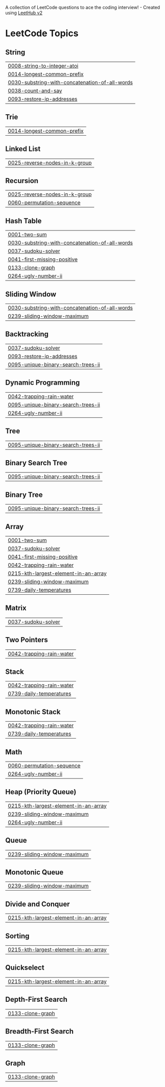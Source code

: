 A collection of LeetCode questions to ace the coding interview! - Created using [LeetHub v2](https://github.com/arunbhardwaj/LeetHub-2.0)
<!---LeetCode Topics Start-->
# LeetCode Topics
## String
|  |
| ------- |
| [0008-string-to-integer-atoi](https://github.com/GJH1203/LeetCode-Solutions/tree/master/0008-string-to-integer-atoi) |
| [0014-longest-common-prefix](https://github.com/GJH1203/LeetCode-Solutions/tree/master/0014-longest-common-prefix) |
| [0030-substring-with-concatenation-of-all-words](https://github.com/GJH1203/LeetCode-Solutions/tree/master/0030-substring-with-concatenation-of-all-words) |
| [0038-count-and-say](https://github.com/GJH1203/LeetCode-Solutions/tree/master/0038-count-and-say) |
| [0093-restore-ip-addresses](https://github.com/GJH1203/LeetCode-Solutions/tree/master/0093-restore-ip-addresses) |
## Trie
|  |
| ------- |
| [0014-longest-common-prefix](https://github.com/GJH1203/LeetCode-Solutions/tree/master/0014-longest-common-prefix) |
## Linked List
|  |
| ------- |
| [0025-reverse-nodes-in-k-group](https://github.com/GJH1203/LeetCode-Solutions/tree/master/0025-reverse-nodes-in-k-group) |
## Recursion
|  |
| ------- |
| [0025-reverse-nodes-in-k-group](https://github.com/GJH1203/LeetCode-Solutions/tree/master/0025-reverse-nodes-in-k-group) |
| [0060-permutation-sequence](https://github.com/GJH1203/LeetCode-Solutions/tree/master/0060-permutation-sequence) |
## Hash Table
|  |
| ------- |
| [0001-two-sum](https://github.com/GJH1203/LeetCode-Solutions/tree/master/0001-two-sum) |
| [0030-substring-with-concatenation-of-all-words](https://github.com/GJH1203/LeetCode-Solutions/tree/master/0030-substring-with-concatenation-of-all-words) |
| [0037-sudoku-solver](https://github.com/GJH1203/LeetCode-Solutions/tree/master/0037-sudoku-solver) |
| [0041-first-missing-positive](https://github.com/GJH1203/LeetCode-Solutions/tree/master/0041-first-missing-positive) |
| [0133-clone-graph](https://github.com/GJH1203/LeetCode-Solutions/tree/master/0133-clone-graph) |
| [0264-ugly-number-ii](https://github.com/GJH1203/LeetCode-Solutions/tree/master/0264-ugly-number-ii) |
## Sliding Window
|  |
| ------- |
| [0030-substring-with-concatenation-of-all-words](https://github.com/GJH1203/LeetCode-Solutions/tree/master/0030-substring-with-concatenation-of-all-words) |
| [0239-sliding-window-maximum](https://github.com/GJH1203/LeetCode-Solutions/tree/master/0239-sliding-window-maximum) |
## Backtracking
|  |
| ------- |
| [0037-sudoku-solver](https://github.com/GJH1203/LeetCode-Solutions/tree/master/0037-sudoku-solver) |
| [0093-restore-ip-addresses](https://github.com/GJH1203/LeetCode-Solutions/tree/master/0093-restore-ip-addresses) |
| [0095-unique-binary-search-trees-ii](https://github.com/GJH1203/LeetCode-Solutions/tree/master/0095-unique-binary-search-trees-ii) |
## Dynamic Programming
|  |
| ------- |
| [0042-trapping-rain-water](https://github.com/GJH1203/LeetCode-Solutions/tree/master/0042-trapping-rain-water) |
| [0095-unique-binary-search-trees-ii](https://github.com/GJH1203/LeetCode-Solutions/tree/master/0095-unique-binary-search-trees-ii) |
| [0264-ugly-number-ii](https://github.com/GJH1203/LeetCode-Solutions/tree/master/0264-ugly-number-ii) |
## Tree
|  |
| ------- |
| [0095-unique-binary-search-trees-ii](https://github.com/GJH1203/LeetCode-Solutions/tree/master/0095-unique-binary-search-trees-ii) |
## Binary Search Tree
|  |
| ------- |
| [0095-unique-binary-search-trees-ii](https://github.com/GJH1203/LeetCode-Solutions/tree/master/0095-unique-binary-search-trees-ii) |
## Binary Tree
|  |
| ------- |
| [0095-unique-binary-search-trees-ii](https://github.com/GJH1203/LeetCode-Solutions/tree/master/0095-unique-binary-search-trees-ii) |
## Array
|  |
| ------- |
| [0001-two-sum](https://github.com/GJH1203/LeetCode-Solutions/tree/master/0001-two-sum) |
| [0037-sudoku-solver](https://github.com/GJH1203/LeetCode-Solutions/tree/master/0037-sudoku-solver) |
| [0041-first-missing-positive](https://github.com/GJH1203/LeetCode-Solutions/tree/master/0041-first-missing-positive) |
| [0042-trapping-rain-water](https://github.com/GJH1203/LeetCode-Solutions/tree/master/0042-trapping-rain-water) |
| [0215-kth-largest-element-in-an-array](https://github.com/GJH1203/LeetCode-Solutions/tree/master/0215-kth-largest-element-in-an-array) |
| [0239-sliding-window-maximum](https://github.com/GJH1203/LeetCode-Solutions/tree/master/0239-sliding-window-maximum) |
| [0739-daily-temperatures](https://github.com/GJH1203/LeetCode-Solutions/tree/master/0739-daily-temperatures) |
## Matrix
|  |
| ------- |
| [0037-sudoku-solver](https://github.com/GJH1203/LeetCode-Solutions/tree/master/0037-sudoku-solver) |
## Two Pointers
|  |
| ------- |
| [0042-trapping-rain-water](https://github.com/GJH1203/LeetCode-Solutions/tree/master/0042-trapping-rain-water) |
## Stack
|  |
| ------- |
| [0042-trapping-rain-water](https://github.com/GJH1203/LeetCode-Solutions/tree/master/0042-trapping-rain-water) |
| [0739-daily-temperatures](https://github.com/GJH1203/LeetCode-Solutions/tree/master/0739-daily-temperatures) |
## Monotonic Stack
|  |
| ------- |
| [0042-trapping-rain-water](https://github.com/GJH1203/LeetCode-Solutions/tree/master/0042-trapping-rain-water) |
| [0739-daily-temperatures](https://github.com/GJH1203/LeetCode-Solutions/tree/master/0739-daily-temperatures) |
## Math
|  |
| ------- |
| [0060-permutation-sequence](https://github.com/GJH1203/LeetCode-Solutions/tree/master/0060-permutation-sequence) |
| [0264-ugly-number-ii](https://github.com/GJH1203/LeetCode-Solutions/tree/master/0264-ugly-number-ii) |
## Heap (Priority Queue)
|  |
| ------- |
| [0215-kth-largest-element-in-an-array](https://github.com/GJH1203/LeetCode-Solutions/tree/master/0215-kth-largest-element-in-an-array) |
| [0239-sliding-window-maximum](https://github.com/GJH1203/LeetCode-Solutions/tree/master/0239-sliding-window-maximum) |
| [0264-ugly-number-ii](https://github.com/GJH1203/LeetCode-Solutions/tree/master/0264-ugly-number-ii) |
## Queue
|  |
| ------- |
| [0239-sliding-window-maximum](https://github.com/GJH1203/LeetCode-Solutions/tree/master/0239-sliding-window-maximum) |
## Monotonic Queue
|  |
| ------- |
| [0239-sliding-window-maximum](https://github.com/GJH1203/LeetCode-Solutions/tree/master/0239-sliding-window-maximum) |
## Divide and Conquer
|  |
| ------- |
| [0215-kth-largest-element-in-an-array](https://github.com/GJH1203/LeetCode-Solutions/tree/master/0215-kth-largest-element-in-an-array) |
## Sorting
|  |
| ------- |
| [0215-kth-largest-element-in-an-array](https://github.com/GJH1203/LeetCode-Solutions/tree/master/0215-kth-largest-element-in-an-array) |
## Quickselect
|  |
| ------- |
| [0215-kth-largest-element-in-an-array](https://github.com/GJH1203/LeetCode-Solutions/tree/master/0215-kth-largest-element-in-an-array) |
## Depth-First Search
|  |
| ------- |
| [0133-clone-graph](https://github.com/GJH1203/LeetCode-Solutions/tree/master/0133-clone-graph) |
## Breadth-First Search
|  |
| ------- |
| [0133-clone-graph](https://github.com/GJH1203/LeetCode-Solutions/tree/master/0133-clone-graph) |
## Graph
|  |
| ------- |
| [0133-clone-graph](https://github.com/GJH1203/LeetCode-Solutions/tree/master/0133-clone-graph) |
<!---LeetCode Topics End-->